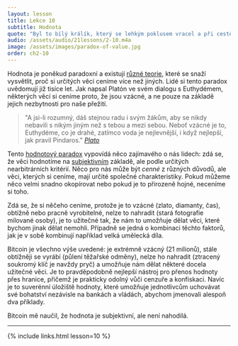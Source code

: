 ```yaml
---
layout: lesson
title: Lekce 10
subtitle: Hodnota
quote: "Byl to bílý králík, který se lehkým poklusem vracel a při cestě se úzkostlivě rozhlížel, jako by něco ztratil..."
audio: /assets/audio/21lessons/2-10.m4a
image: /assets/images/paradox-of-value.jpg
order: ch2-10
---
```


Hodnota je poněkud paradoxní a existují [různé teorie][multiple theories], které se snaží 
vysvětlit, proč si určitých věcí ceníme více než jiných. Lidé si tento 
paradox uvědomují již tisíce let. Jak napsal Platón ve svém dialogu 
s Euthydémem, některých věcí si ceníme proto, že jsou vzácné, a ne pouze 
na základě jejich nezbytnosti pro naše přežití.

> "A jsi-li rozumný, dáš stejnou radu i svým žákům, aby se nikdy 
> nebavili s nikým jiným než s tebou a mezi sebou. Neboť vzácné je to, 
> Euthydéme, co je drahé, zatímco voda je nejlevnější, i když nejlepší, 
> jak pravil Pindaros."
> <cite>[Plato]</cite>

Tento [hodnotový paradox][paradox of value] vypovídá něco zajímavého o nás lidech: zdá se, 
že věci hodnotíme na [subjektivním][subjective] základě, ale podle určitých 
nearbitrárních kritérií. Něco pro nás může být *cenné* z různých důvodů, 
ale věci, kterých si ceníme, mají určité společné charakteristiky. Pokud 
můžeme něco velmi snadno okopírovat nebo pokud je to přirozeně hojné, 
neceníme si toho.

Zdá se, že si něčeho ceníme, protože je to vzácné (zlato, diamanty, čas), 
obtížně nebo pracně vyrobitelné, nelze to nahradit (stará fotografie 
milované osoby), je to užitečné tak, že nám to umožňuje dělat věci, které 
bychom jinak dělat nemohli. Případně se jedná o kombinaci těchto faktorů, 
jak je v sobě kombinují například velká umělecká díla.

Bitcoin je všechno výše uvedené: je extrémně vzácný (21 milionů), stále 
obtížněji se vyrábí (půlení těžařské odměny), nelze ho nahradit (ztracený 
soukromý klíč je navždy pryč) a umožňuje nám dělat některé docela užitečné 
věci. Je to pravděpodobně nejlepší nástroj pro přenos hodnoty přes hranice, 
přičemž je prakticky odolný vůči cenzuře a konfiskaci. Navíc je to 
suverénní úložiště hodnoty, které umožňuje jednotlivcům uchovávat své 
bohatství nezávisle na bankách a vládách, abychom jmenovali alespoň dva 
příklady.

Bitcoin mě naučil, že hodnota je subjektivní, ale není nahodilá.

---

{% include links.html lesson=10 %}

[Euthydemus]: http://www.perseus.tufts.edu/hopper/text?doc=Perseus:text:1999.01.0178:text=Euthyd.
[Plato]: http://www.perseus.tufts.edu/hopper/text?doc=plat.+euthyd.+304b

<!-- Wikipedia -->
[multiple theories]: https://en.wikipedia.org/wiki/Theory_of_value_%28economics%29
[paradox of value]: https://en.wikipedia.org/wiki/Paradox_of_value
[subjective]: https://en.wikipedia.org/wiki/Subjective_theory_of_value
[alice]: https://en.wikipedia.org/wiki/Alice%27s_Adventures_in_Wonderland
[carroll]: https://en.wikipedia.org/wiki/Lewis_Carroll
